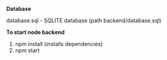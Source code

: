 **Database**

database.sql - SQLITE database (path backend/database.sql)

**To start node backend**

1. npm install (installs dependencies)
2. npm start
